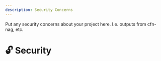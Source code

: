 ```yaml
---
description: Security Concerns
---
```


Put any security concerns about your project here. I.e. outputs from cfn-nag, etc.

# 🔓 Security
